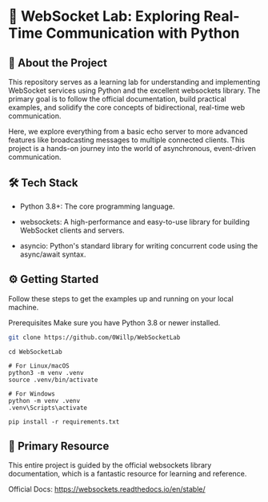 # 🚀 WebSocket Lab: Exploring Real-Time Communication with Python

## 🎯 About the Project
This repository serves as a learning lab for understanding and implementing WebSocket services using Python and the excellent websockets library. The primary goal is to follow the official documentation, build practical examples, and solidify the core concepts of bidirectional, real-time web communication.

Here, we explore everything from a basic echo server to more advanced features like broadcasting messages to multiple connected clients. This project is a hands-on journey into the world of asynchronous, event-driven communication.

## 🛠️ Tech Stack
- Python 3.8+: The core programming language.

- websockets: A high-performance and easy-to-use library for building WebSocket clients and servers.

- asyncio: Python's standard library for writing concurrent code using the async/await syntax.

## ⚙️ Getting Started
Follow these steps to get the examples up and running on your local machine.

Prerequisites
Make sure you have Python 3.8 or newer installed.

```bash
git clone https://github.com/0Willp/WebSocketLab 
```

``` bashh
cd WebSocketLab

# For Linux/macOS
python3 -m venv .venv
source .venv/bin/activate

# For Windows
python -m venv .venv
.venv\Scripts\activate

pip install -r requirements.txt
```




## 🔗 Primary Resource
This entire project is guided by the official websockets library documentation, which is a fantastic resource for learning and reference.

Official Docs: https://websockets.readthedocs.io/en/stable/

